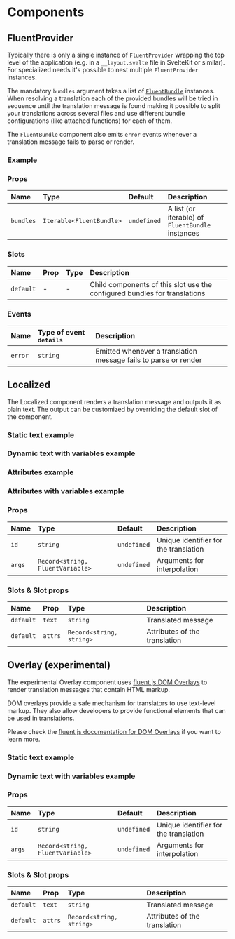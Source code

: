 <script>
	import ExampleProvider from '$lib/site/examples/provider/Example.svelte'
	import ExampleLocalizedStaticText from '$lib/site/examples/localized/static-text/Example.svelte'
	import ExampleLocalizedDynamicText from '$lib/site/examples/localized/dynamic-text/Example.svelte'
	import ExampleLocalizedAttributes from '$lib/site/examples/localized/attributes/Example.svelte'
	import ExampleLocalizedAttributesWithVariables from '$lib/site/examples/localized/attributes-with-variables/Example.svelte'
	import ExampleOverlayStaticText from '$lib/site/examples/overlay/static-text/Example.svelte'
	import ExampleOverlayDynamicText from '$lib/site/examples/overlay/dynamic-text/Example.svelte'
</script>

# Components

## FluentProvider

Typically there is only a single instance of `FluentProvider` wrapping the top level of the application
(e.g. in a `__layout.svelte` file in SvelteKit or similar). For specialized needs it's possible to nest
multiple `FluentProvider` instances.

The mandatory `bundles` argument takes a list of
[`FluentBundle`](https://projectfluent.org/fluent.js/bundle/classes/fluentbundle.html) instances. When resolving a
translation each of the provided bundles will be tried in sequence until the translation message is found making
it possible to split your translations across several files and use different bundle configurations (like attached
functions) for each of them.

The `FluentBundle` component also emits `error` events whenever a translation message fails to parse or render.

### Example

<ExampleProvider />

### Props

| Name      | Type                     | Default     | Description                                      |
| :-------- | :----------------------- | :---------- | :----------------------------------------------- |
| `bundles` | `Iterable<FluentBundle>` | `undefined` | A list (or iterable) of `FluentBundle` instances |

### Slots

| Name      | Prop | Type | Description                                                               |
| :-------- | :--- | :--- | :------------------------------------------------------------------------ |
| `default` | -    | -    | Child components of this slot use the configured bundles for translations |

### Events

| Name    | Type of event `details` | Description                                                     |
| :------ | :---------------------- | :-------------------------------------------------------------- |
| `error` | `string`                | Emitted whenever a translation message fails to parse or render |

## Localized

The Localized component renders a translation message and outputs it as plain text.
The output can be customized by overriding the default slot of the component.

### Static text example

<ExampleLocalizedStaticText />

### Dynamic text with variables example

<ExampleLocalizedDynamicText />

### Attributes example

<ExampleLocalizedAttributes />

### Attributes with variables example

<ExampleLocalizedAttributesWithVariables />

### Props

| Name   | Type                             | Default     | Description                           |
| :----- | :------------------------------- | :---------- | :------------------------------------ |
| `id`   | `string`                         | `undefined` | Unique identifier for the translation |
| `args` | `Record<string, FluentVariable>` | `undefined` | Arguments for interpolation           |

### Slots & Slot props

| Name      | Prop    | Type                     | Description                   |
| :-------- | :------ | :----------------------- | :---------------------------- |
| `default` | `text`  | `string`                 | Translated message            |
| `default` | `attrs` | `Record<string, string>` | Attributes of the translation |

## Overlay (experimental)

The experimental Overlay component uses [fluent.js DOM Overlays](https://github.com/projectfluent/fluent.js/wiki/DOM-Overlays)
to render translation messages that contain HTML markup.

DOM overlays provide a safe mechanism for translators to use text-level markup.
They also allow developers to provide functional elements that can be used in translations.

Please check the [fluent.js documentation for DOM Overlays](https://github.com/projectfluent/fluent.js/wiki/DOM-Overlays)
if you want to learn more.

### Static text example

<ExampleOverlayStaticText />

### Dynamic text with variables example

<ExampleOverlayDynamicText />

### Props

| Name   | Type                             | Default     | Description                           |
| :----- | :------------------------------- | :---------- | :------------------------------------ |
| `id`   | `string`                         | `undefined` | Unique identifier for the translation |
| `args` | `Record<string, FluentVariable>` | `undefined` | Arguments for interpolation           |

### Slots & Slot props

| Name      | Prop    | Type                     | Description                   |
| :-------- | :------ | :----------------------- | :---------------------------- |
| `default` | `text`  | `string`                 | Translated message            |
| `default` | `attrs` | `Record<string, string>` | Attributes of the translation |

